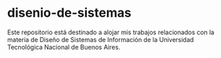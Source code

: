 # disenio-de-sistemas
Este repositorio está destinado a alojar mis trabajos relacionados con la materia de Diseño de Sistemas de Información de la Universidad Tecnológica Nacional de Buenos Aires.

